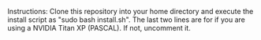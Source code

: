 Instructions: Clone this repository into your home directory and execute the install script as "sudo bash install.sh". The last two lines are for if you are using a NVIDIA Titan XP (PASCAL). If not, uncomment it.